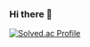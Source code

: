 ### Hi there 👋

[![Solved.ac Profile](http://mazassumnida.wtf/api/v2/generate_badge?boj=gusvy0220)](https://solved.ac/gusvy0220/)

<!--
**tadaHP/tadaHP** is a ✨ _special_ ✨ repository because its `README.md` (this file) appears on your GitHub profile.

Here are some ideas to get you started:

- 🔭 I’m currently working on ...
- 🌱 I’m currently learning ...
- 👯 I’m looking to collaborate on ...
- 🤔 I’m looking for help with ...
- 💬 Ask me about ...
- 📫 How to reach me: ...
- 😄 Pronouns: ...
- ⚡ Fun fact: ...
-->
